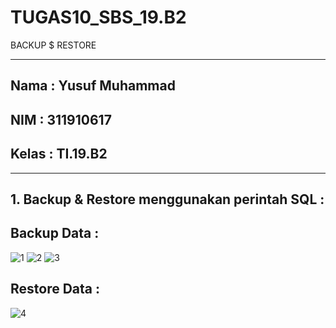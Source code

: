 # TUGAS10_SBS_19.B2
BACKUP $ RESTORE
<hr>

## Nama    : Yusuf Muhammad
## NIM     : 311910617
## Kelas   : TI.19.B2

<hr>

## 1. Backup & Restore menggunakan perintah SQL :

## Backup Data :
![1](https://user-images.githubusercontent.com/81587959/123519884-0f207f00-d6d8-11eb-9450-96d87ccfc58b.PNG)
![2](https://user-images.githubusercontent.com/81587959/123519887-121b6f80-d6d8-11eb-9478-b0ddd6721921.PNG)
![3](https://user-images.githubusercontent.com/81587959/123519890-15166000-d6d8-11eb-82c3-975cffcb7395.PNG)

## Restore Data :
![4](https://user-images.githubusercontent.com/81587959/123519895-18115080-d6d8-11eb-8dc8-8d2aa5eabb19.PNG)
